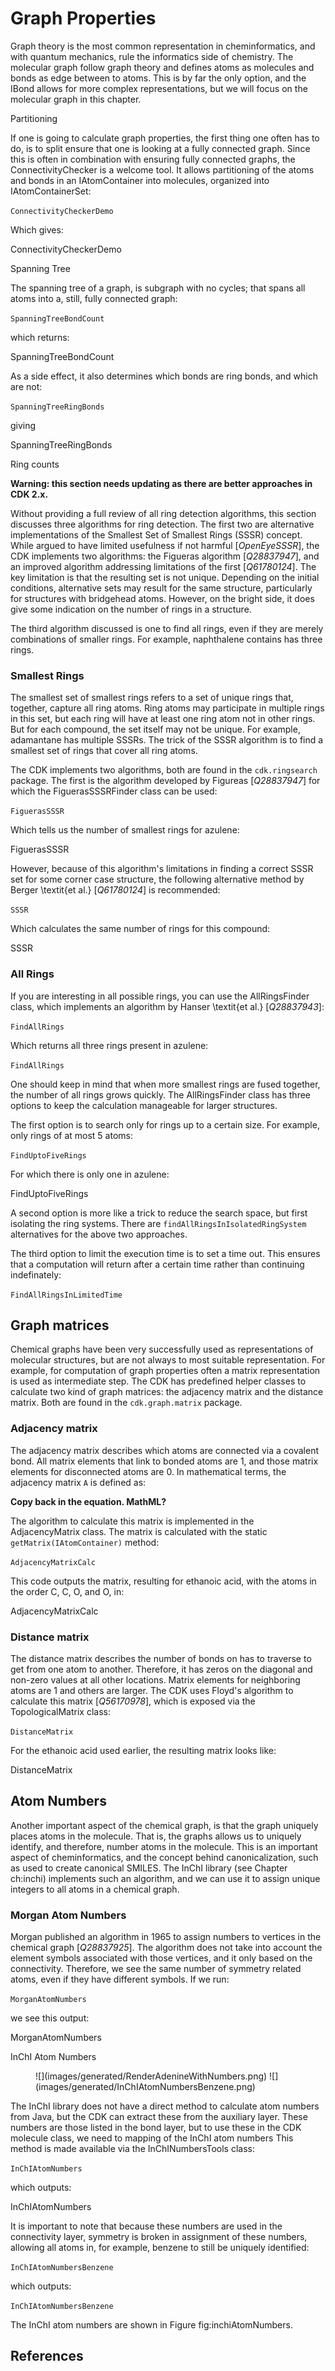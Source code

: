 # Graph Properties

Graph theory is the most common representation in cheminformatics, and with
quantum mechanics, rule the informatics side of chemistry. The molecular graph
follow <topic>graph</topic> theory and defines atoms as molecules and bonds as edge between to
atoms. This is by far the only option, and the IBond allows for more complex
representations, but we will focus on the molecular graph in this chapter.

<section label="partitioning" level="##">Partitioning</section>

If one is going to calculate graph properties, the first thing one often has to
do, is to split ensure that one is looking at a fully connected graph. Since
this is often in combination with ensuring fully connected graphs, the
<class type="topic">ConnectivityChecker</class> is a welcome tool. It allows
<topic>partitioning</topic> of the
atoms and bonds in an <class>IAtomContainer</class> into molecules, organized into
<class>IAtomContainerSet</class>:

<code>ConnectivityCheckerDemo</code>

Which gives:

<out>ConnectivityCheckerDemo</out>

<section level="##" label="spanningtree">Spanning Tree</section>

The <topic>spanning tree</topic> of a graph, is subgraph with no cycles; that spans
all atoms into a, still, fully connected graph:

<code>SpanningTreeBondCount</code>

which returns:

<out>SpanningTreeBondCount</out>

As a side effect, it also determines which bonds are <topic>ring bonds</topic>, and which are
not:

<code>SpanningTreeRingBonds</code>

giving

<out>SpanningTreeRingBonds</out>

<section label="ringsearch" level="##">Ring counts</section>

<b>Warning: this section needs updating as there are better approaches in CDK 2.x.</b>

Without providing a full review of all ring detection algorithms, this section discusses three
algorithms for <topic>ring detection</topic>. The first two are alternative
implementations of the <topic>Smallest Set of Smallest Rings</topic> (<topic>SSSR</topic>) concept. While argued to have limited
usefulness if not harmful [<cite>OpenEyeSSSR</cite>], the CDK implements two algorithms: the
<topic>Figueras algorithm</topic> [<cite>Q28837947</cite>], and an improved algorithm addressing limitations of
the first [<cite>Q61780124</cite>].
The key limitation is that the resulting set is not unique. Depending on the initial conditions,
alternative sets may result for the same structure, particularly for structures with bridgehead
atoms. However, on the bright side, it does give some indication on the number of rings in a structure.

The third algorithm discussed is one to find all rings, even if they are merely combinations of
smaller rings. For example, naphthalene contains has three rings.

### Smallest Rings

The smallest set of smallest rings refers to a set of unique <topic>rings</topic> that, together, capture all
ring atoms. Ring atoms may participate in multiple rings in this set, but each ring will have
at least one ring atom not in other rings. But for each compound, the set itself may not be unique.
For example, adamantane has multiple SSSRs. The trick of the SSSR algorithm is to find a smallest
set of rings that cover all ring atoms.

The CDK implements two algorithms, both are found in the `cdk.ringsearch` package. The
first is the algorithm developed by Figureas [<cite>Q28837947</cite>] for which the
<class>FiguerasSSSRFinder</class> class can be used:

<code>FiguerasSSSR</code>

Which tells us the number of smallest rings for azulene:

<out>FiguerasSSSR</out>

However, because of this algorithm's limitations in finding a correct SSSR set for some corner
case structure, the following alternative method by Berger \textit{et al.} [<cite>Q61780124</cite>] is
recommended:

<code>SSSR</code>

Which calculates the same number of rings for this compound:

<out>SSSR</out>

### All Rings

If you are interesting in all possible rings, you can use the <class>AllRingsFinder</class> class, which
implements an algorithm by Hanser \textit{et al.} [<cite>Q28837943</cite>]:

<code>FindAllRings</code>

Which returns all three rings present in azulene:

<code>FindAllRings</code>

One should keep in mind that when more smallest rings are fused together, the number of
all rings grows quickly. The <class>AllRingsFinder</class> class has three options to keep the
calculation manageable for larger structures.

The first option is to search only for rings up to a certain size. For example, only rings
of at most 5 atoms:

<code>FindUptoFiveRings</code>

For which there is only one in azulene:

<out>FindUptoFiveRings</out>

A second option is more like a trick to reduce the search space, but first isolating
the ring systems. There are `findAllRingsInIsolatedRingSystem` alternatives for the
above two approaches.

The third option to limit the execution time is to set a time out. This ensures that
a computation will return after a certain time rather than continuing indefinately:

<code>FindAllRingsInLimitedTime</code>

## Graph matrices

Chemical graphs have been very successfully used as representations of molecular
structures, but are not always to most suitable representation. For example,
for computation of graph properties often a matrix representation is used
as intermediate step. The CDK has predefined helper classes to calculate two
kind of <topic>graph matrices</topic>: the adjacency matrix and the distance matrix. Both
are found in the `cdk.graph.matrix` package.

### Adjacency matrix

The <class>adjacency matrix</class> describes which atoms are connected via a covalent
bond. All matrix elements that link to bonded atoms are 1, and those matrix
elements for disconnected atoms are 0. In mathematical terms, the adjacency matrix `A` is defined as:

<b>Copy back in the equation. MathML?</b>

The algorithm to calculate this matrix is implemented in the
<class>AdjacencyMatrix</class> class. The matrix is calculated with
the static `getMatrix(IAtomContainer)` method:

<code>AdjacencyMatrixCalc</code>

This code outputs the matrix, resulting for ethanoic acid, with the
atoms in the order C, C, O, and O, in:

<out>AdjacencyMatrixCalc</out>

### Distance matrix

The distance matrix describes the number of bonds on has to traverse
to get from one atom to another. Therefore, it has zeros on the diagonal
and non-zero values at all other locations. Matrix elements for
neighboring atoms are 1 and others are larger. The CDK uses
<topic>Floyd's algorithm</topic> to calculate this matrix [<cite>Q56170978</cite>],
which is exposed via the <class>TopologicalMatrix</class> class:

<code>DistanceMatrix</code>

For the ethanoic acid used earlier, the resulting matrix looks like:

<out>DistanceMatrix</out>

## Atom Numbers

Another important aspect of the chemical graph, is that the graph uniquely
places atoms in the molecule. That is, the graphs allows us to uniquely
identify, and therefore, number atoms in the molecule. This is an important
aspect of cheminformatics, and the concept behind <topic>canonicalization</topic>, such
as used to create <topic>canonical SMILES</topic>. The InChI library (see Chapter <xref>ch:inchi</xref>)
implements such an algorithm, and we can use it to assign unique integers to all
atoms in a chemical graph.

### Morgan Atom Numbers

Morgan published an algorithm in 1965 to assign numbers <!-- <topic>Morgan atom numbers</topic> -->
to vertices in the chemical graph [<cite>Q28837925</cite>].
The algorithm does not take into account the element symbols
associated with those vertices, and it only based on the connectivity.
Therefore, we see the same number of symmetry related atoms, even if they have
different symbols. If we run:

<code>MorganAtomNumbers</code>

we see this output:

<out>MorganAtomNumbers</out>

<section level="###" label="inchiatomnumbers">InChI Atom Numbers</section>

<figure caption="InChI atom numbers of oxazole (left) and benzene (right).">
![](images/generated/RenderAdenineWithNumbers.png) <!-- <code>RenderAdenineWithNumbers</code> -->
![](images/generated/InChIAtomNumbersBenzene.png)
</figure>

The <topic>InChI</topic> library does not have a direct method to calculate atom numbers
from Java, but the CDK can extract these from the auxiliary layer. These numbers
are those listed in the bond layer, but to use these in the CDK molecule class,
we need to mapping of the <topic>InChI atom numbers</topic> This method
is made available via the <class>InChINumbersTools</class> class:

<code>InChIAtomNumbers</code>

which outputs:

<out>InChIAtomNumbers</out>

It is important to note that because these numbers are used in the connectivity layer,
symmetry is broken in assignment of these numbers, allowing all atoms in, for example,
benzene to still be uniquely identified:

<code>InChIAtomNumbersBenzene</code>

which outputs:

<code>InChIAtomNumbersBenzene</code>

The InChI atom numbers are shown in Figure <xref>fig:inchiAtomNumbers</xref>.

## References

<references/>

